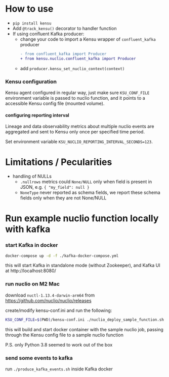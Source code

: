 # How to use

- `pip install kensu` 
- Add `@track_kensu()` decorator to handler function
- If using confluent Kafka producer:
  * change your code to import a Kensu wrapper of `confluent_kafka` producer
    ```diff
    - from confluent_kafka import Producer
    + from kensu.nuclio.confluent_kafka import Producer
    ```
  * add `producer.kensu_set_nuclio_context(context)`

### Kensu configuration

Kensu agent configured in regular way, just make sure `KSU_CONF_FILE` environment variable is passed to nuclio function, 
and it points to a accessible Kensu config file (mounted volume).

#### configuring reporting interval

Lineage and data observability metrics about multiple nuclio events are aggregated and sent to Kensu only once per specified time period.

Set environment variable `KSU_NUCLIO_REPORTING_INTERVAL_SECONDS=123`.

# Limitations / Pecularities

- handling of NULLs
  * `.nullrows` metrics could `None/NULL` only when field is present in JSON, e.g. `{ "my_field": null }`
  * `NoneType` never reported as schema fields, we report these schema fields only when they are not None/NULL


# Run example nuclio function locally with kafka

### start Kafka in docker

```bash
docker-compose up -d -f ./kafka-docker-compose.yml
```
this will start Kafka in standalone mode (without Zookeeper), and Kafka UI at http://localhost:8080/


### run nuclio on M2 Mac

download `nuctl-1.13.4-darwin-arm64` from https://github.com/nuclio/nuclio/releases

create/modify kensu-conf.ini and run the following:
```bash
KSU_CONF_FILE=$(PWD)/kensu-conf.ini ./nuclio_deploy_sample_function.sh
```

this will build and start docker container with the sample nuclio job, 
passing through the Kensu config file to a sample nuclio function

P.S. only Python 3.8 seemed to work out of the box

### send some events to kafka

run `./produce_kafka_events.sh` inside Kafka docker
